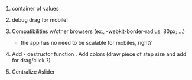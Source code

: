 1. container of values

2. debug drag for mobile!
3. Compatibilities w/other browsers (ex., -webkit-border-radius: 80px; ...)
   - the app has no need to be scalable for mobiles, right? 
4. Add - destructor function
 . Add colors (draw piece of step size and add for drag/click ?) 
5. Centralize #slider
